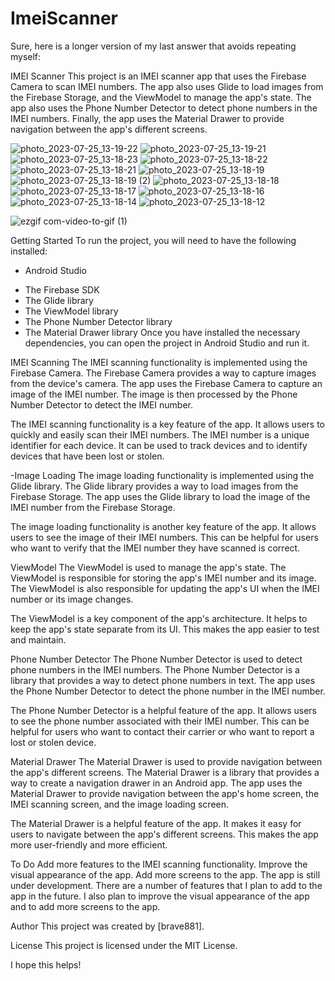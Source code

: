 # ImeiScanner
Sure, here is a longer version of my last answer that avoids repeating myself:

IMEI Scanner
This project is an IMEI scanner app that uses the Firebase Camera to scan IMEI numbers. The app also uses Glide to load images from the Firebase Storage, and the ViewModel to manage the app's state. The app also uses the Phone Number Detector to detect phone numbers in the IMEI numbers. Finally, the app uses the Material Drawer to provide navigation between the app's different screens.

![photo_2023-07-25_13-19-22](https://github.com/brave881/ImeiScanner/assets/84896890/652b0068-b1e3-4e8f-acc6-f2789508ebdd)
![photo_2023-07-25_13-19-21](https://github.com/brave881/ImeiScanner/assets/84896890/1f59f2ee-2573-49a3-9b37-ff54b7a46a12)
![photo_2023-07-25_13-18-23](https://github.com/brave881/ImeiScanner/assets/84896890/fc2b9e2f-189a-4f2c-a13d-5e8eb769b5df)
![photo_2023-07-25_13-18-22](https://github.com/brave881/ImeiScanner/assets/84896890/a62aa13d-78ba-4b97-a495-5d4a1768cab3)
![photo_2023-07-25_13-18-21](https://github.com/brave881/ImeiScanner/assets/84896890/b9beb854-93b8-4b75-a530-52c04ae976c7)
![photo_2023-07-25_13-18-19](https://github.com/brave881/ImeiScanner/assets/84896890/88613714-0924-41ca-b67a-df26edee9adb)
![photo_2023-07-25_13-18-19 (2)](https://github.com/brave881/ImeiScanner/assets/84896890/c12cf4b0-a6f2-47e7-b23d-8dd1840d8b93)
![photo_2023-07-25_13-18-18](https://github.com/brave881/ImeiScanner/assets/84896890/b8a78006-a2a0-47f0-ade5-8b00b68f30e2)
![photo_2023-07-25_13-18-17](https://github.com/brave881/ImeiScanner/assets/84896890/d894fe92-afe1-4767-ab8b-3a3e9c59f5a0)
![photo_2023-07-25_13-18-16](https://github.com/brave881/ImeiScanner/assets/84896890/55ffcb72-de1b-4907-82c2-b13065c35f6a)
![photo_2023-07-25_13-18-14](https://github.com/brave881/ImeiScanner/assets/84896890/3a0780d0-765c-439c-bf7f-b4b23364d38b)
![photo_2023-07-25_13-18-12](https://github.com/brave881/ImeiScanner/assets/84896890/361b5704-2908-4993-9027-67cf841662cd)

![ezgif com-video-to-gif (1)](https://github.com/brave881/ImeiScanner/assets/84896890/68a4799e-f44d-4db4-ace3-a7b0bb9785e2)




Getting Started
To run the project, you will need to have the following installed:

+ Android Studio
 * The Firebase SDK
 * The Glide library
 * The ViewModel library
 * The Phone Number Detector library
 * The Material Drawer library
Once you have installed the necessary dependencies, you can open the project in Android Studio and run it.

IMEI Scanning
The IMEI scanning functionality is implemented using the Firebase Camera. The Firebase Camera provides a way to capture images from the device's camera. The app uses the Firebase Camera to capture an image of the IMEI number. The image is then processed by the Phone Number Detector to detect the IMEI number.

The IMEI scanning functionality is a key feature of the app. It allows users to quickly and easily scan their IMEI numbers. The IMEI number is a unique identifier for each device. It can be used to track devices and to identify devices that have been lost or stolen.

-Image Loading
The image loading functionality is implemented using the Glide library. The Glide library provides a way to load images from the Firebase Storage. The app uses the Glide library to load the image of the IMEI number from the Firebase Storage.

The image loading functionality is another key feature of the app. It allows users to see the image of their IMEI numbers. This can be helpful for users who want to verify that the IMEI number they have scanned is correct.

ViewModel
The ViewModel is used to manage the app's state. The ViewModel is responsible for storing the app's IMEI number and its image. The ViewModel is also responsible for updating the app's UI when the IMEI number or its image changes.

The ViewModel is a key component of the app's architecture. It helps to keep the app's state separate from its UI. This makes the app easier to test and maintain.

Phone Number Detector
The Phone Number Detector is used to detect phone numbers in the IMEI numbers. The Phone Number Detector is a library that provides a way to detect phone numbers in text. The app uses the Phone Number Detector to detect the phone number in the IMEI number.

The Phone Number Detector is a helpful feature of the app. It allows users to see the phone number associated with their IMEI number. This can be helpful for users who want to contact their carrier or who want to report a lost or stolen device.

Material Drawer
The Material Drawer is used to provide navigation between the app's different screens. The Material Drawer is a library that provides a way to create a navigation drawer in an Android app. The app uses the Material Drawer to provide navigation between the app's home screen, the IMEI scanning screen, and the image loading screen.

The Material Drawer is a helpful feature of the app. It makes it easy for users to navigate between the app's different screens. This makes the app more user-friendly and more efficient.

To Do
Add more features to the IMEI scanning functionality.
Improve the visual appearance of the app.
Add more screens to the app.
The app is still under development. There are a number of features that I plan to add to the app in the future. I also plan to improve the visual appearance of the app and to add more screens to the app.

Author
This project was created by [brave881].

License
This project is licensed under the MIT License.

I hope this helps!
